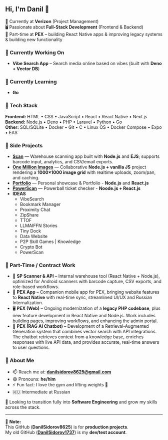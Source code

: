 ## Hi, I'm Danil 👋  

💼 Currently at **Verizon** (Project Management)  
🖥️ Passionate about **Full-Stack Development** (Frontend & Backend)  
📱 Part-time at **PEX** – building React Native apps & improving legacy systems & building new functionality 

### 🔭 Currently Working On
- **Vibe Search App** – Search media online based on vibes (built with **Deno + Vector DB**)  

### 🌱 Currently Learning
- **Go**  

### 🔧 Tech Stack
**Frontend:** HTML • CSS • JavaScript • React • React Native • Next.js  
**Backend:** Node.js • Deno • PHP • Laravel • Python • Go  
**Other:** SQL/SQLite • Docker • Git • C • Linux OS • Docker Compose • Expo • EAS 

### 📂 Side Projects
- **[Scan](https://scans.omnaris.xyz/)** — Warehouse scanning app built with **Node.js** and **EJS**; supports barcode input, analytics, and CSV/email exports.  
- **[One Million Images](https://omnaris.xyz/)** — Collaborative **Node.js + vanilla JS** project rendering a **1000×1000 image grid** with realtime uploads, zoom/pan, and caching.  
- **[Portfolio](https://danil.omnaris.xyz/)** — Personal showcase & Portfolio - **Node.js** and **React.js**
- **[PowerScan](https://powerscan.omnaris.xyz/)** — Powerball ticket checker - **Noode.js + React.js**
- **IDEAS**
  - VibeSearch
  - Bookmark Manager
  - Proximity Chat
  - ZipShare
  - TTOF
  - LLMAIFFN Stories
  - Tiny Dock
  - Data Website
  - P2P Skill Games | Knowledge
  - Crypto Bot
  - PowerScan

### 💼 Part-Time / Contract Work
- 📱 **SP Scanner & API** – Internal warehouse tool (React Native + Node.js), optimized for Android scanners with barcode capture, CSV exports, and role-based workflows.  
- 📱 **PEX App** – Companion mobile app for PEX, bringing website features to **React Native** with real-time sync, streamlined UI/UX and Russian Internalization.  
- 🖥️ **PEX (Web)** – Ongoing modernization of a **legacy PHP codebase**, plus new feature development in React Native and Node.js. Work includes building pages, improving workflows, and enhancing the admin portal.
- 🤖 **PEX (RAG AI Chatbot)** – Development of a Retrieval-Augmented Generation system that combines vector search with API integrations. The chatbot retrieves context from a knowledge base, enriches responses with live API data, and provides accurate, real-time answers to user questions.

### 💬 About Me
- 📫 Reach me at: **danilsidorov8625@gmail.com**  
- 😄 Pronouns: **he/him**  
- ⚡ Fun fact: I love the gym and lifting weights 💪
- 🇷🇺 Intermediate at Russian

🌟 Looking to transition fully into **Software Engineering** and grow my skills across the stack.  

---

📌 **Note:**  
This GitHub (**DanilSidorov8625**) is for **production projects**.  
My old GitHub (**[DanilSidorov1737](https://github.com/DanilSidorov1737)**) is my **dev/test account**.  
